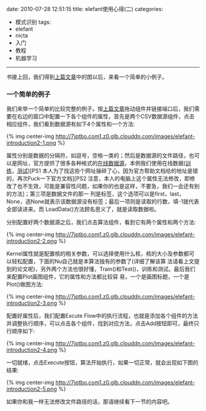 date: 2010-07-28 12:51:15
title: elefant使用心得(二)
categories:
- 模式识别
tags:
- elefant
- nicta
- 入门
- 教程
- 机器学习
---

书接上回，我们得到[上篇文章](http://pinkyjie.com/2010/07/28/elefant使用心得一/)中的图以后，来看一个简单的小例子。

### 一个简单的例子

我们来举一个简单的比较完整的例子。按[上篇文章](http://pinkyjie.com/2010/07/28/elefant使用心得一/)拖动组件并链接端口后，我们需要在右边的窗口中配置一下各个组件的属性，首先是两个CSV数据源组件，点击相应组件，我们看到数据源有如下4个属性和一个方法:


{% img center-img http://7jptbo.com1.z0.glb.clouddn.com/images/elefant-introduction2-1.png %}


属性分别是数据的分隔符，如逗号，空格一类的；然后是数据源的文件路径，也可以是网址，官方提供了很多各种格式的[在线数据源](http://elefant-svn.developer.nicta.com.au/elefant/data/)，本例我们使用在线数据([训练](http://elefant-svn.developer.nicta.com.au/elefant/data/csv/train_cl.csv)，[测试](http://elefant-svn.developer.nicta.com.au/elefant/data/csv/test_mu.csv))\[PS1  本人为了找这些个网址操碎了心，因为官方帮助文档给的地址是错的，再次Fuck一下官方文档\]\[PS2  注意，本人的电脑上这个属性无法修改，即修改了也不生效，可能是兼容性问题，如果你的也是这样，不要急，我们一会还有别的方法\]；第三项是数据文件的那一 列是标签，这个选项可以是first，last，None，选None就表示该数据源没有标签；最后一项则是读取的行数，填-1就代表全部读进来。而 LoadData()方法顾名思义了，就是读取数据啦。

<!--more-->

分别配置好两个数据源之后，我们点击算法组件，看到它有两个属性和两个方法:


{% img center-img http://7jptbo.com1.z0.glb.clouddn.com/images/elefant-introduction2-2.png %}


Kernel属性就是配置核的相关参数，可以选择使用什么核，核的大小及参数都可以轻松配置，下面的Nu自己就是本算法独有的参数了(详细了解该算 法请看上文提到的论文呢)，另外两个方法也很好懂，Train()和Test()，训练和测试。最后我们来配置Plot画图组件，它的属性和方法都比较容 易，一个是画图标题，一个是Plot()做图方法:

{% img center-img http://7jptbo.com1.z0.glb.clouddn.com/images/elefant-introduction2-3.png %}

配置好属性后，我们配置Excute Flow中的执行流程，也就是添加各个组件的方法并调整执行顺序，可以点击各个组件，找到对应方法，点击Add按钮即可，最终只行顺序如下:

{% img center-img http://7jptbo.com1.z0.glb.clouddn.com/images/elefant-introduction2-4.png %}

一切就绪，点击Execute按钮，算法开始执行，如果一切正常，就会出现如下图的结果:


{% img center-img http://7jptbo.com1.z0.glb.clouddn.com/images/elefant-introduction2-5.png %}


如果你和我一样无法修改文件路径的话，那请继续看下一节的内容吧。
